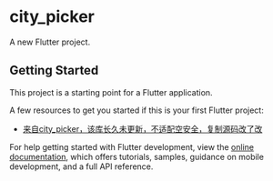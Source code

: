 # city_picker

A new Flutter project.

## Getting Started

This project is a starting point for a Flutter application.

A few resources to get you started if this is your first Flutter project:

- [来自city_picker，该库长久未更新，不适配空安全，复制源码改了改](https://github.com/qqcc1388/city_picker)

For help getting started with Flutter development, view the
[online documentation](https://docs.flutter.dev/), which offers tutorials,
samples, guidance on mobile development, and a full API reference.
